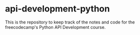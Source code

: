 # api-development-python
This is the repository to keep track of the notes and code for the freecodecamp's Python API Development course.
